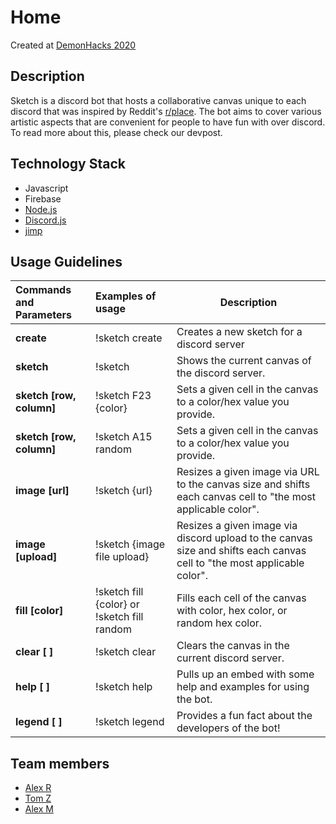 # Home
Created at [DemonHacks 2020](https://demonhacks.com/)
## Description

Sketch is a discord bot that hosts a collaborative canvas unique to each discord that was inspired by Reddit's [r/place](https://www.reddit.com/r/place/). The bot aims to cover various artistic aspects that are convenient for people to have fun with over discord. To read more about this, please check our devpost.

## Technology Stack
- Javascript
- Firebase
- [Node.js](http://nodejs.org/)
- [Discord.js](https://discord.js.org/#/)
- [jimp](https://www.npmjs.com/package/jimp)

## Usage Guidelines

| Commands and Parameters | Examples of usage | Description |
| :--- | :--- | --- |
| **create** | !sketch create | Creates a new sketch for a discord server |
| **sketch** | !sketch | Shows the current canvas of the discord server. |
| **sketch \[row, column\]** | !sketch F23 {color} | Sets a given cell in the canvas to a color/hex value you provide. |
| **sketch \[row, column\]** | !sketch A15 random | Sets a given cell in the canvas to a color/hex value you provide. |
| **image [url]** | !sketch {url} | Resizes a given image via URL to the canvas size and shifts each canvas cell to "the most applicable color". |
| **image [upload]** | !sketch {image file upload} | Resizes a given image via discord upload to the canvas size and shifts each canvas cell to "the most applicable color". |
| **fill \[color]** | !sketch fill {color} or !sketch fill random | Fills each cell of the canvas with color, hex color, or random hex color. |
| **clear \[ ]** | !sketch clear | Clears the canvas in the current discord server. |
| **help \[ ]** | !sketch help | Pulls up an embed with some help and examples for using the bot. |
| **legend \[ ]** | !sketch legend | Provides a fun fact about the developers of the bot! |


## Team members

- [Alex R](https://github.com/arod0719)
- [Tom Z](https://github.com/Tommot4747)
- [Alex M](https://github.com/alextkd99)
